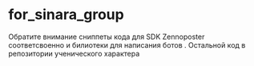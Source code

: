 # for_sinara_group
Обратите внимание сниппеты кода для SDK Zennoposter соответсвоенно и билиотеки для написания ботов .
Остальной код в репозитории ученического характера
